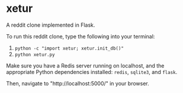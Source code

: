 xetur
=====
A reddit clone implemented in Flask.

To run this reddit clone, type the following into your terminal:

1. `python -c "import xetur; xetur.init_db()"`
2. `python xetur.py`

Make sure you have a Redis server running on localhost, and the appropriate Python dependencies installed: `redis`, `sqlite3`, and `flask`. 

Then, navigate to "http://localhost:5000/" in your browser.

